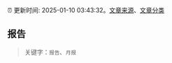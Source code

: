 :alarm_clock: 更新时间: 2025-01-10 03:43:32。[文章来源](/README.md)、[文章分类](/TAGS.md)

## 报告


> 关键字：`报告`、`月报`



